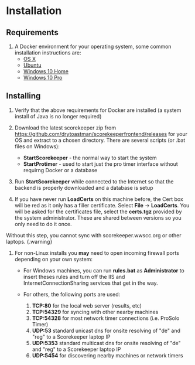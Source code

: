 # Installation

## Requirements
1. A Docker environment for your operating system, some common installation instructions are:
    - [OS X](https://docs.docker.com/docker-for-mac/install/)
    - [Ubuntu](https://docs.docker.com/install/linux/docker-ce/ubuntu/)
    - [Windows 10 Home](https://docs.docker.com/toolbox/toolbox_install_windows)
    - [Windows 10 Pro](https://docs.docker.com/docker-for-windows/)

## Installing
1. Verify that the above requirements for Docker are installed (a system install of Java is no longer required)

1. Download the latest scorekeeper zip from https://github.com/drytoastman/scorekeeperfrontend/releases
   for your OS and extract to a chosen directory.  There are several scripts (or .bat files on Windows):
   * **StartScorekeeper** - the normal way to start the system
   * **StartProtimer** - used to start just the pro timer interface without requirng Docker or a database

1. Run **StartScorekeeper** while connected to the Internet so that the backend is
   properly downloaded and a database is setup

1. If you have never run **LoadCerts** on this machine before, the Cert box
   will be red as it only has a filler certificate. Select **File** &rarr;
   **LoadCerts**. You will be asked for the certificates file, select the
   **certs.tgz** provided by the system administrator. These are shared
   between versions so you only need to do it once.

Without this step, you cannot sync with scorekeeper.wwscc.org or other laptops. {.warning}

1. For non-Linux installs you **may** need to open incoming firewall ports depending on your own system:

    * For Windows machines, you can run **rules.bat** as **Administrator** to insert theses rules and
      turn off the IIS and InternetConnectionSharing services that get in the way.

    * For others, the following ports are used:
        1. **TCP:80**    for the local web server (results, etc)
        1. **TCP:54329** for syncing with other nearby machines
        1. **TCP:54328** for most network timer connections (i.e. ProSolo Timer)
        1. **UDP:53**    standard unicast dns for onsite resolving of "de" and "reg" to a Scorekeeper laptop IP
        1. **UDP:5353**  standard multicast dns for onsite resolving of "de" and "reg" to a Scorekeeper laptop IP
        1. **UDP:5454**  for discovering nearby machines or network timers

